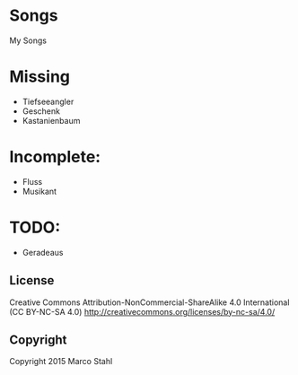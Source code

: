 # Songs

My Songs

# Missing

 * Tiefseeangler
 * Geschenk
 * Kastanienbaum

# Incomplete:
  * Fluss
  * Musikant

# TODO:

  * Geradeaus
 

## License

Creative Commons Attribution-NonCommercial-ShareAlike 4.0 International (CC BY-NC-SA 4.0)
http://creativecommons.org/licenses/by-nc-sa/4.0/

## Copyright

Copyright 2015 Marco Stahl